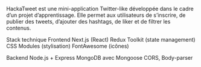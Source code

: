 HackaTweet est une mini-application Twitter-like développée dans le cadre d’un projet d’apprentissage. Elle permet aux utilisateurs de s’inscrire, de publier des tweets, d’ajouter des hashtags, de liker et de filtrer les contenus.

Stack technique
Frontend
Next.js (React)
Redux Toolkit (state management)
CSS Modules (stylisation)
FontAwesome (icônes)

Backend
Node.js + Express
MongoDB avec Mongoose
CORS, Body-parser
